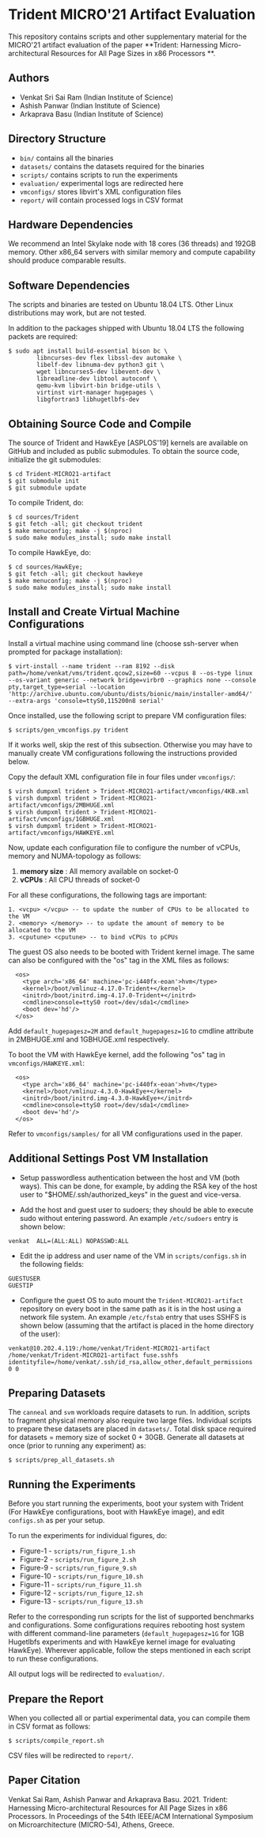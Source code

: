 Trident MICRO'21 Artifact Evaluation
=====================================

This repository contains scripts and other supplementary material
for the MICRO'21 artifact evaluation of the paper **Trident: Harnessing
Micro-architectural Resources for All Page Sizes in x86 Processors **.

Authors
-------
 
 * Venkat Sri Sai Ram (Indian Institute of Science)
 * Ashish Panwar (Indian Institute of Science)
 * Arkaprava Basu (Indian Institute of Science)


Directory Structure
-------------------

 * `bin/` contains all the binaries
 * `datasets/` contains the datasets required for the binaries
 * `scripts/` contains scripts to run the experiments
 * `evaluation/` experimental logs are redirected here
 * `vmconfigs/` stores libvirt's XML configuration files
 * `report/` will contain processed logs in CSV format


Hardware Dependencies
---------------------

We recommend an Intel Skylake node with 18 cores (36 threads) and 192GB memory.
Other x86_64 servers with similar memory and compute capability should produce comparable results.

Software Dependencies
---------------------

The scripts and binaries are tested on Ubuntu 18.04 LTS. Other 
Linux distributions may work, but are not tested.

In addition to the packages shipped with Ubuntu 18.04 LTS the following 
packets are required:

```
$ sudo apt install build-essential bison bc \
		libncurses-dev flex libssl-dev automake \
		libelf-dev libnuma-dev python3 git \
		wget libncurses5-dev libevent-dev \
		libreadline-dev libtool autoconf \
		qemu-kvm libvirt-bin bridge-utils \
		virtinst virt-manager hugepages \
		libgfortran3 libhugetlbfs-dev

```                       

Obtaining Source Code and Compile
---------------------------------

The source of Trident and HawkEye [ASPLOS'19] kernels are available on GitHub and included as
public submodules. To obtain the source code, initialize the git submodules:

```
$ cd Trident-MICRO21-artifact
$ git submodule init
$ git submodule update
```

To compile Trident, do:

```
$ cd sources/Trident
$ git fetch -all; git checkout trident
$ make menuconfig; make -j $(nproc)
$ sudo make modules_install; sudo make install
```

To compile HawkEye, do:

```
$ cd sources/HawkEye;
$ git fetch -all; git checkout hawkeye
$ make menuconfig; make -j $(nproc)
$ sudo make modules_install; sudo make install
```

Install and Create Virtual Machine Configurations
-------------------------------------------------

Install a virtual machine using command line (choose ssh-server when prompted for package installation):

```
$ virt-install --name trident --ram 8192 --disk path=/home/venkat/vms/trident.qcow2,size=60 --vcpus 8 --os-type linux --os-variant generic --network bridge=virbr0 --graphics none --console pty,target_type=serial --location 'http://archive.ubuntu.com/ubuntu/dists/bionic/main/installer-amd64/' --extra-args 'console=ttyS0,115200n8 serial'
```
Once installed, use the following script to prepare VM configuration files:
```
$ scripts/gen_vmconfigs.py trident

```
If it works well, skip the rest of this subsection. Otherwise you may have to manually create VM configurations following the instructions provided below.

Copy the default XML configuration file in four files under `vmconfigs/`:
```
$ virsh dumpxml trident > Trident-MICRO21-artifact/vmconfigs/4KB.xml
$ virsh dumpxml trident > Trident-MICRO21-artifact/vmconfigs/2MBHUGE.xml
$ virsh dumpxml trident > Trident-MICRO21-artifact/vmconfigs/1GBHUGE.xml
$ virsh dumpxml trident > Trident-MICRO21-artifact/vmconfigs/HAWKEYE.xml
```

Now, update each configuration file to configure the number of vCPUs, memory and NUMA-topology as follows:
1. **memory size** : All memory available on socket-0
2. **vCPUs** : All CPU threads of socket-0

For all these configurations, the following tags are important:
```
1. <vcpu> </vcpu> -- to update the number of CPUs to be allocated to the VM
2. <memory> </memory> -- to update the amount of memory to be allocated to the VM
3. <cputune> <cputune> -- to bind vCPUs to pCPUs
```

The guest OS also needs to be booted with Trident kernel image. The same can also be configured
with the "os" tag in the XML files as follows:
```
  <os>
    <type arch='x86_64' machine='pc-i440fx-eoan'>hvm</type>
    <kernel>/boot/vmlinuz-4.17.0-Trident+</kernel>
    <initrd>/boot/initrd.img-4.17.0-Trident+</initrd>
    <cmdline>console=ttyS0 root=/dev/sda1</cmdline>
    <boot dev='hd'/>
  </os>
```
Add `default_hugepagesz=2M` and `default_hugepagesz=1G` to cmdline attribute in 2MBHUGE.xml
and 1GBHUGE.xml respectively.

To boot the VM with HawkEye kernel, add the following "os" tag in `vmconfigs/HAWKEYE.xml`:
```
  <os>
    <type arch='x86_64' machine='pc-i440fx-eoan'>hvm</type>
    <kernel>/boot/vmlinuz-4.3.0-HawkEye+</kernel>
    <initrd>/boot/initrd.img-4.3.0-HawkEye+</initrd>
    <cmdline>console=ttyS0 root=/dev/sda1</cmdline>
    <boot dev='hd'/>
  </os>
```

Refer to `vmconfigs/samples/` for all VM configurations used in the paper.


Additional Settings Post VM Installation
----------------------------------------

* Setup passwordless authentication between the host and VM (both ways). This can be done, for example, by
adding the RSA key of the host user to "$HOME/.ssh/authorized_keys" in the guest and vice-versa.

* Add the host and guest user to sudoers; they should be able to execute sudo without entering password.
An example `/etc/sudoers` entry is shown below:
```
venkat  ALL=(ALL:ALL) NOPASSWD:ALL
```

* Edit the ip address and user name of the VM in `scripts/configs.sh`
in the following fields:
```
GUESTUSER
GUESTIP
```

* Configure the guest OS to auto mount the `Trident-MICRO21-artifact` repository on every boot in the same path as it is in the host using a network file system. An example `/etc/fstab` entry that uses SSHFS is shown below (assuming that the artifact is placed in the home directory of the user):
```
venkat@10.202.4.119:/home/venkat/Trident-MICRO21-artifact /home/venkat/Trident-MICRO21-artifact fuse.sshfs identityfile=/home/venkat/.ssh/id_rsa,allow_other,default_permissions 0 0
```

Preparing Datasets
------------------

The `canneal` and `svm` workloads require datasets to run. In addition, scripts to fragment physical memory
also require two large files. Individual scripts to prepare these datasets are placed in `datasets/`. Total disk space
required for datasets = memory size of socket 0 + 30GB.
Generate all datasets at once (prior to running any experiment) as:

```
$ scripts/prep_all_datasets.sh
```


Running the Experiments
-----------------------

Before you start running the experiments, boot your system with Trident (For HawkEye configurations, boot with HawkEye image),
and edit `configs.sh` as per your setup.

To run the experiments for individual figures, do:

 * Figure-1 - `scripts/run_figure_1.sh`
 * Figure-2 - `scripts/run_figure_2.sh`
 * Figure-9 - `scripts/run_figure_9.sh`
 * Figure-10 - `scripts/run_figure_10.sh`
 * Figure-11 - `scripts/run_figure_11.sh`
 * Figure-12 - `scripts/run_figure_12.sh`
 * Figure-13 - `scripts/run_figure_13.sh`

Refer to the corresponding run scripts for the list of supported benchmarks
and configurations. Some configurations requires rebooting host system with
different command-line parameters (`default_hugepagesz=1G` for 1GB Hugetlbfs
experiments and with HawkEye kernel image for evaluating HawkEye). Wherever
applicable, follow the steps mentioned in each script to run these configurations.

All output logs will be redirected to `evaluation/`.


Prepare the Report
------------------

When you collected all or partial experimental data, you can compile them
in CSV format as follows:

```
$ scripts/compile_report.sh
```

CSV files will be redirected to `report/`.

Paper Citation
--------------

Venkat Sai Ram, Ashish Panwar and Arkaprava Basu. 2021. Trident: Harnessing Micro-architectural
Resources for All Page Sizes in x86 Processors. In Proceedings of the 54th IEEE/ACM International
Symposium on Microarchitecture (MICRO-54), Athens, Greece.
